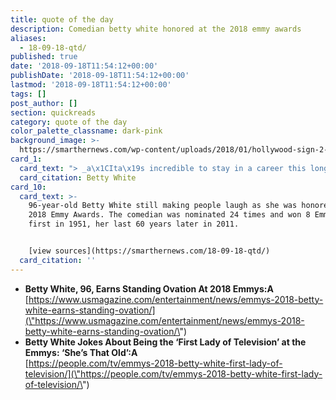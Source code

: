```yaml
---
title: quote of the day
description: Comedian betty white honored at the 2018 emmy awards
aliases:
  - 18-09-18-qtd/
published: true
date: '2018-09-18T11:54:12+00:00'
publishDate: '2018-09-18T11:54:12+00:00'
lastmod: '2018-09-18T11:54:12+00:00'
tags: []
post_author: []
section: quickreads
category: quote of the day
color_palette_classname: dark-pink
background_image: >-
  https://smarthernews.com/wp-content/uploads/2018/01/hollywood-sign-2-360x360.jpg
card_1:
  card_text: "> _a\x1CIta\x19s incredible to stay in a career this long and still have people put up with you. I wish they did that at home.a\x1D_\n\nBetty White"
  card_citation: Betty White
card_10:
  card_text: >-
    96-year-old Betty White still making people laugh as she was honored at the
    2018 Emmy Awards. The comedian was nominated 24 times and won 8 Emmys - her
    first in 1951, her last 60 years later in 2011.


    [view sources](https://smarthernews.com/18-09-18-qtd/)
  card_citation: ''
---
```

*   **Betty White, 96, Earns Standing Ovation At 2018 Emmys:A**  
    [https://www.usmagazine.com/entertainment/news/emmys-2018-betty-white-earns-standing-ovation/](\"https://www.usmagazine.com/entertainment/news/emmys-2018-betty-white-earns-standing-ovation/\")
*   **Betty White Jokes About Being the ‘First Lady of Television’ at the Emmys: ‘She’s That Old’:A**  
    [https://people.com/tv/emmys-2018-betty-white-first-lady-of-television/](\"https://people.com/tv/emmys-2018-betty-white-first-lady-of-television/\")